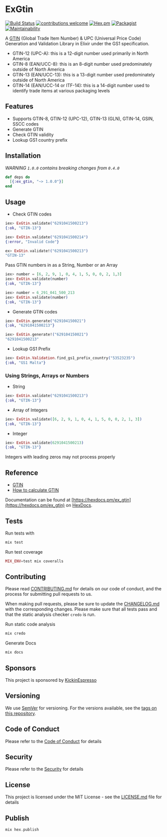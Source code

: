 # ExGtin

[![Build Status](https://semaphoreci.com/api/v1/kickinespresso/ex_gtin/branches/master/badge.svg)](https://semaphoreci.com/kickinespresso/ex_gtin)
[![contributions welcome](https://img.shields.io/badge/contributions-welcome-brightgreen.svg?style=flat)](https://github.com/dwyl/esta/issues)
[![Hex.pm](https://img.shields.io/hexpm/v/plug.svg)](https://www.hex.pm/packages/ex_gtin)
[![Packagist](https://img.shields.io/packagist/l/doctrine/orm.svg)](LICENSE.md)
[![Maintainability](https://api.codeclimate.com/v1/badges/bbd541fdc7375d4e3e0a/maintainability)](https://codeclimate.com/github/kickinespresso/ex_gtin/maintainability)

A [GTIN](https://www.gtin.info/) (Global Trade Item Number) & UPC (Universal Price Code) Generation and  Validation Library in Elixir under the GS1 specification.

- GTIN-12 (UPC-A): this is a 12-digit number used primarily in North America
- GTIN-8 (EAN/UCC-8): this is an 8-digit number used predominately outside of North America
- GTIN-13 (EAN/UCC-13): this is a 13-digit number used predominately outside of North America
- GTIN-14 (EAN/UCC-14 or ITF-14): this is a 14-digit number used to identify trade items at various packaging levels

## Features

- Supports GTIN-8, GTIN-12 (UPC-12), GTIN-13 (GLN), GTIN-14, GSIN, SSCC codes
- Generate GTIN
- Check GTIN validity
- Lookup GS1 country prefix

## Installation

*WARNING `1.0.0` contains breaking changes from `0.4.0`*

```elixir
def deps do
  [{:ex_gtin, "~> 1.0.0"}]
end
```

## Usage

- Check GTIN codes

```elixir
iex> ExGtin.validate("6291041500213")
{:ok, "GTIN-13"}

iex> ExGtin.validate("6291041500214")
{:error, "Invalid Code"}

ex> ExGtin.validate!("6291041500213")
"GTIN-13"
```

Pass GTIN numbers in as a String, Number or an Array

```elixir
iex> number = [6, 2, 9, 1, 0, 4, 1, 5, 0, 0, 2, 1,3]
iex> ExGtin.validate(number)
{:ok, "GTIN-13"}

iex> number = 6_291_041_500_213
iex> ExGtin.validate(number)
{:ok, "GTIN-13"}
```

- Generate GTIN codes

```elixir
iex> ExGtin.generate("629104150021")
{:ok, "6291041500213"}

iex> ExGtin.generate!("629104150021")
"6291041500213"
```

- Lookup GS1 Prefix

```elixir
iex> ExGtin.Validation.find_gs1_prefix_country("53523235")
{:ok, "GS1 Malta"}
```

### Using Strings, Arrays or Numbers

- String

```elixir
iex> ExGtin.validate("6291041500213")
{:ok, "GTIN-13"}
```

- Array of Integers

```elixir
iex> ExGtin.validate([6, 2, 9, 1, 0, 4, 1, 5, 0, 0, 2, 1, 3])
{:ok, "GTIN-13"}
```

- Integer

```elixir
iex> ExGtin.validate(6291041500213)
{:ok, "GTIN-13"}
```

Integers with leading zeros may not process properly

## Reference

- [GTIN](https://www.gs1.org)
- [How to calculate GTIN](https://www.gs1.org/how-calculate-check-digit-manually)

Documentation can be found at [https://hexdocs.pm/ex_gtin](https://hexdocs.pm/ex_gtin) on [HexDocs](https://hexdocs.pm).

## Tests

Run tests with

```elixir
mix test
```

Run test coverage

```elixir
MIX_ENV=test mix coveralls
```

## Contributing

Please read [CONTRIBUTING.md](CONTRIBUTING.md) for details on our code of conduct, and the process for submitting pull requests to us.

When making pull requests, please be sure to update the [CHANGELOG.md](CHANGELOG.md) with the corresponding changes. Please make sure that all tests pass and that the static analysis checker `credo` is run.

Run static code analysis

```elixir
mix credo
```

Generate Docs

```elixir
mix docs
```

## Sponsors

This project is sponsored by [KickinEspresso](https://kickinespresso.com/?utm_source=github&utm_medium=sponsor&utm_campaign=opensource)

## Versioning

We use [SemVer](http://semver.org/) for versioning. For the versions available, see the [tags on this repository](https://github.com/kickinespresso/ex_gtin/tags).

## Code of Conduct

Please refer to the [Code of Conduct](CODE_OF_CONDUCT.md) for details

## Security

Please refer to the [Security](SECURITY.md) for details

## License

This project is licensed under the MIT License - see the [LICENSE.md](LICENSE.md) file for details

## Publish

```elixir
mix hex.publish
```
